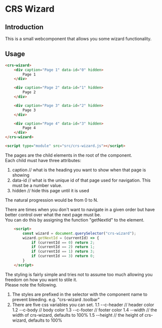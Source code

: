 # CRS Wizard

## Introduction

This is a small webcomponent that allows you some wizard functionality.

## Usage

```html 
<crs-wizard>
    <div caption="Page 1" data-id="0" hidden>
        Page 1
    </div>

    <div caption="Page 2" data-id="1" hidden>
        Page 2
    </div>

    <div caption="Page 3" data-id="2" hidden>
        Page 3
    </div>

    <div caption="Page 4" data-id="3" hidden>
        Page 4
    </div>
</crs-wizard>

<script type="module" src="src/crs-wizard.js"></script>
```

The pages are the child elements in the root of the component.  
Each child must have three attributes:  

1. caption // what is the heading you want to show when that page is showing
1. data-id // what is the unique id of that page used for navigation. This must be a number value.
1. hidden // hide this page until it is used

The natural progression would be from 0 to N.

There are times when you don't want to navigate in a given order but have better control over what the next page must be.  
You can do this by assigning the function "getNextId" to the element.

```html
    <script>
        const wizard = document.querySelector("crs-wizard");
        wizard.getNextId = (currentId) => {
            if (currentId == 0) return 2;
            if (currentId == 2) return 1;
            if (currentId == 1) return 3;
            if (currentId == 3) return 0;
        }
    </script>
```

The styling is fairly simple and tries not to assume too much allowing you freedom on how you want to stile it.  
Please note the following.

1. The styles are prefixed in the selector with the component name to prevent bleeding. e.g. "crs-wizard .toolbar"
1. There are five css variables you can set.
1.1 --c-header // header color
1.2 --c-body // body color
1.3 --c-footer // footer color
1.4 --width // the width of crs-wizard, defaults to 100%
1.5 --height // the height of crs-wizard, defaults to 100%
